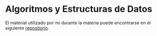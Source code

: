 # Algoritmos y Estructuras de Datos

El material utilizado por mi durante la materia puede encontrarse en el siguiente [repositorio](https://github.com/ulises-jeremias/ayed).